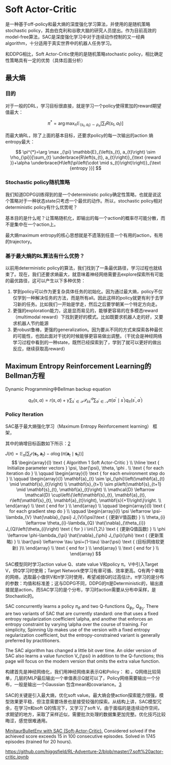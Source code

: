 

<!--
 * @version:
 * @Author:  StevenJokess https://github.com/StevenJokess
 * @Date: 2020-11-12 23:08:08
 * @LastEditors:  StevenJokess https://github.com/StevenJokess
 * @LastEditTime: 2020-12-20 00:39:53
 * @Description:
 * @TODO::
 * @Reference:https://spinningup.openai.com/en/latest/algorithms/sac.html
-->

# Soft Actor-Critic

是一种基于off-policy和最大熵的深度强化学习算法，并使用的是随机策略stochastic policy，其由伯克利和谷歌大脑的研究人员提出。作为目前高效的model-free算法，SAC是深度强化学习中对于连续动作控制的又一经典algorithm，十分适用于真实世界中的机器人任务学习。

和DDPG相比，Soft Actor-Critic使用的是随机策略stochastic policy，相比确定性策略具有一定的优势（具体后面分析）

## 最大熵

### 目的

对于一般的DRL，学习目标很直接，就是学习一个policy使得累加的reward期望值最大：

$$
\pi^{*}=\arg \max _{\pi} \mathbb{E}_{\left(s_{t}, a_{t}\right) \sim \rho_{\pi}}\left[\sum_{t} R\left(s_{t}, a_{t}\right)\right]
$$

而最大熵RL，除了上面的基本目标，还要求policy的每一次输出的action 熵entropy最大：

$$
\pi^{*}=\arg \max _{\pi} \mathbb{E}_{\left(s_{t}, a_{t}\right) \sim \rho_{\pi}}[\sum_{t} \underbrace{R\left(s_{t}, a_{t}\right)}_{\text {reward }}+\alpha \underbrace{H\left(\pi\left(\cdot \mid s_{t}\right)\right)}_{\text {entropy }}]
$$

### Stochastic policy随机策略

我们知道DDPG训练得到的是一个deterministic policy确定性策略，也就是说这个策略对于一种状态state只考虑一个最优的动作。所以，stochastic policy相对deterministic policy有什么优势呢？

基本目的是什么呢？让策略随机化，即输出的每一个action的概率尽可能分散，而不是集中在一个action上。

最大熵maximum entropy的核心思想就是不遗落到任意一个有用的action，有用的trajectory。

### 基于最大熵的RL算法有什么优势？

以前用deterministic policy的算法，我们找到了一条最优路径，学习过程也就结束了。现在，我们还要求熵最大，就意味着神经网络需要去explore探索所有可能的最优路径，这可以产生以下多种优势：

1. 学到policy可以作为更复杂具体任务的初始化。因为通过最大熵，policy不仅仅学到一种解决任务的方法，而是所有all。因此这样的policy就更有利于去学习新的任务。比如我们一开始是学走，然后之后要学朝某一个特定方向走。
2. 更强的exploration能力，这是显而易见的，能够更容易的在多模态reward （multimodal reward）下找到更好的模式。比如既要求机器人走的好，又要求机器人节约能源
3. 更robust鲁棒，更强的generalization。因为要从不同的方式来探索各种最优的可能性，也因此面对干扰的时候能够更容易做出调整。（干扰会是神经网络学习过程中看到的一种state，既然已经探索到了，学到了就可以更好的做出反应，继续获取高reward）

## Maximum Entropy Reinforcement Learning的Bellman方程

Dynamic Programming中Bellman backup equation


$$
q_{\pi}(s, a)=r(s, a)+\gamma \sum_{s^{\prime} \in \mathcal{S}} \mathcal{P}_{s s^{\prime}}^{a} \sum_{a^{\prime} \in \mathcal{A}} \pi\left(a^{\prime} \mid s^{\prime}\right) q_{\pi}\left(s^{\prime}, a^{\prime}\right)
$$

### Policy Iteration


SAC基于最大熵强化学习（Maximum Entropy Reinforcement learning） 框架，

其中的熵增目标函数如下所示：[2]

$J(\pi)=\mathbb{E}_{\pi}\left[\sum_{t} r\left(\mathbf{s}_{t}, \mathbf{a}_{t}\right)-\alpha \log \left(\pi\left(\mathbf{a}_{t} \mid \mathbf{s}_{t}\right)\right)\right]$
$$
\begin{array}{l}
\text { Algorithm 1 Soft Actor-Critic } \\
\hline \text { Initialize parameter vectors } \psi, \bar{\psi}, \theta, \phi . \\
\text { for each iteration do } \\
\qquad \begin{array}{l}
\text { for each environment step do } \\
\qquad \begin{array}{l}
\mathbf{a}_{t} \sim \pi_{\phi}\left(\mathbf{a}_{t} \mid \mathbf{s}_{t}\right) \\
\mathbf{s}_{t+1} \sim p\left(\mathbf{s}_{t+1} \mid \mathbf{s}_{t}, \mathbf{a}_{t}\right) \\
\mathcal{D} \leftarrow \mathcal{D} \cup\left\{\left(\mathbf{s}_{t}, \mathbf{a}_{t}, r\left(\mathbf{s}_{t}, \mathbf{a}_{t}\right), \mathbf{s}(+1)\right\}\right. \\
\end{array} \\
\text { end for } \\
\end{array} \\
\qquad \begin{array}{l}
\text { for each gradient step do } \\
\qquad \begin{array}{l}
\psi \leftarrow \psi-\lambda_{V} \hat{\nabla}_{\psi} J_{V}(\psi)\text { (更新V值函数) }
 \\
\theta_{i} \leftarrow \theta_{i}-\lambda_{Q} \hat{\nabla}_{\theta_{i}} J_{Q}\left(\theta_{i}\right) \text { for } i \in\{1,2\} \text { (更新Q值函数) } \\
\phi \leftarrow \phi-\lambda_{\pi} \hat{\nabla}_{\phi} J_{\pi}(\phi) \text { (更新策略) } \\
\bar{\psi} \leftarrow \tau \psi+(1-\tau) \bar{\psi} \text { (目标网络软更新) }\\
\end{array} \\
\text { end for } \\
\end{array} \\
\text { end for } \\
\end{array}
$$

SAC模型同时学习action value Q、state value V和policy π。V中引入Target V，供Q学习时使用；Target Network使学习有章可循、效率更高。Q有两个单独的网络，选取最小值供V和π学习时使用，希望减弱Q的过高估计。π学习的是分布的参数：均值和标准差；这与DDPG不同，DDPG的π是Deterministic的，输出直接就是action，而SAC学习的是个分布，学习时action需要从分布中采样，是Stochastic的。

SAC concurrently learns a policy $\pi_{\theta}$ and two Q-functions $Q_{\phi_1}$, $Q_{\phi_2}$. There are two variants of SAC that are currently standard: one that uses a fixed entropy regularization coefficient \alpha, and another that enforces an entropy constraint by varying \alpha over the course of training. For simplicity, Spinning Up makes use of the version with a fixed entropy regularization coefficient, but the entropy-constrained variant is generally preferred by practitioners.



The SAC algorithm has changed a little bit over time. An older version of SAC also learns a value function V_{\psi} in addition to the Q-functions; this page will focus on the modern version that omits the extra value function.

构建首先是神经网络化，我们用神经网络来表示Q和Policy：  和  。Q网络比较简单，几层的MLP最后输出一个单值表示Q就可以了，Policy网络需要输出一个分布，一般是输出一个Gaussian 包含mean和covariance。[3]

SAC的关键是引入最大熵，优化soft value。最大熵会使action探索能力很强，模型效果更平稳，但注意需要场景也是接受较强的探索。从结构上讲，SAC模型冗余，在学习π和soft Q的情况下，又学习了soft V。由于面临的是连续动作空间，求期望的地方，采取了采样近似，需要批次处理的数据集更加完整。优化技巧比较晦涩，感觉很难通用。

[MinitaurBulletEnv with SAC (Soft-Actor-Critic).](https://www.youtube.com/watch?v=uEAqyEwvi54)
Considered solved if the achieved score exceeds 15 in 100 consecutive episodes. Solved in 1745 episodes (trained for 20 hours).

https://github.com/higgsfield/RL-Adventure-2/blob/master/7.soft%20actor-critic.ipynb



[2]: https://www.huaweicloud.com/articles/1d0333fd58123a05695ddcc8b4532c86.html#
[3]: https://zhuanlan.zhihu.com/p/70360272
